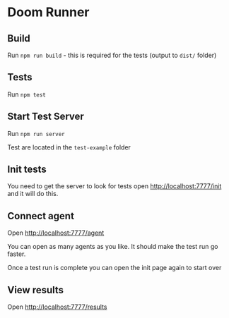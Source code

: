 # Doom Runner

## Build

Run `npm run build` - this is required for the tests (output to `dist/` folder)

## Tests

Run `npm test`

## Start Test Server

Run `npm run server`

Test are located in the `test-example` folder

## Init tests

You need to get the server to look for tests open [http://localhost:7777/init](http://localhost:7777/init) and it will do this.

## Connect agent

Open [http://localhost:7777/agent](http://localhost:7777/agent)

You can open as many agents as you like. It should make the test run go faster.

Once a test run is complete you can open the init page again to start over

## View results

Open [http://localhost:7777/results](http://localhost:7777/results)
